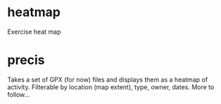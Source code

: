 # heatmap
Exercise heat map

# precis
Takes a set of GPX (for now) files and displays them as a heatmap of activity. Filterable by location (map extent), type, owner, dates.  More to follow...
